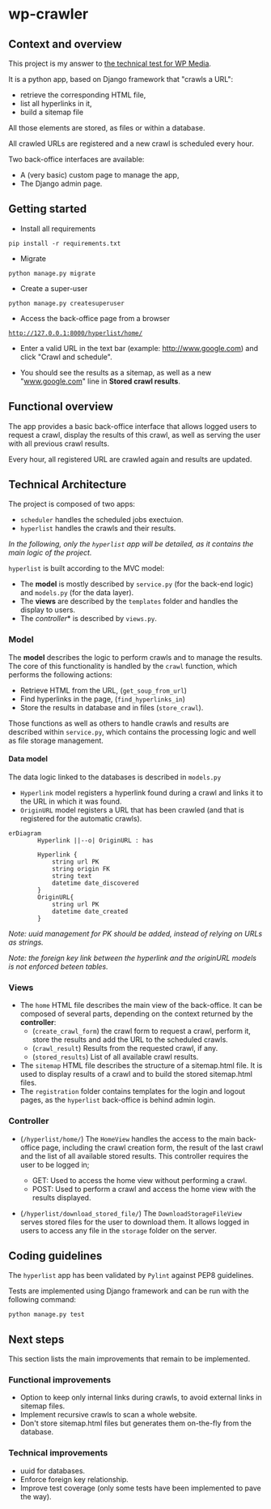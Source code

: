 # wp-crawler

## Context and overview

This project is my answer to [the technical test for WP Media](https://docs.google.com/document/d/1WMIKIARny9dcObg6VjBh1WE2TSAWDV6GeMq9PKXodWE/edit#heading=h.6j7s2nur8cpr).

It is a python app, based on Django framework that "crawls a URL": 
- retrieve  the corresponding HTML file,
- list all hyperlinks in it,
- build a sitemap file

All those elements are stored, as files or within a database.

All crawled URLs are registered and a new crawl is scheduled every hour.

Two back-office interfaces are available:
- A (very basic) custom page to manage the app, 
- The Django admin page.

## Getting started

- Install all requirements

<code>pip install -r requirements.txt</code>

- Migrate

<code>python manage.py migrate</code>

- Create a super-user

<code>python manage.py createsuperuser</code>

- Access the back-office page from a browser

<code>http://127.0.0.1:8000/hyperlist/home/</code>

- Enter a valid URL in the text bar (example: http://www.google.com) and click "Crawl and schedule".

- You should see the results as a sitemap, as well as a new "www.google.com" line in **Stored crawl results**.

## Functional overview

The app provides a basic back-office interface that allows logged users to request a crawl, display the results of this crawl, as well as serving the user with all previous crawl results.

Every hour, all registered URL are crawled again and results are updated.

## Technical Architecture

The project is composed of two apps:
- <code>scheduler</code> handles the scheduled jobs exectuion.
- <code>hyperlist</code>
 handles the crawls and their results.

<em>In the following, only the <code>hyperlist</code> app will be detailed, as it contains the main logic of the project.</em>

<code>hyperlist</code> is built according to the MVC model:
- The **model** is mostly described by <code>service.py</code> (for the back-end logic)
 and <code>models.py</code> (for the data layer).
- The **views** are described by the <code>templates</code> folder and handles the display to users.
- The *controller** is described by <code>views.py</code>.

### Model

The **model** describes the logic to perform crawls and to manage the results. The core of this functionality is handled by the <code>crawl</code> function, which performs the following actions:
- Retrieve HTML from the URL, (<code>get_soup_from_url</code>)
- Find hyperlinks in the page, (<code>find_hyperlinks_in</code>)
- Store the results in database and in files (<code>store_crawl</code>).

Those functions as well as others to handle crawls and results are described within <code>service.py</code>, which contains the processing logic and well as file storage management.

#### Data model

The data logic linked to the databases is described in <code>models.py</code>

- <code>Hyperlink</code> model registers a hyperlink found during a crawl and links it to the URL in which it was found.
- <code>OriginURL</code> model registers a URL that has been crawled (and that is registered for the automatic crawls).

```mermaid
erDiagram
		Hyperlink ||--o| OriginURL : has

		Hyperlink {
            string url PK
            string origin FK
            string text 
            datetime date_discovered
		}
		OriginURL{
			string url PK
			datetime date_created
		}
```
<em>Note: uuid management for PK should be added, instead of relying on URLs as strings.</em>

<em>Note: the foreign key link between the hyperlink and the originURL models is not enforced beteen tables.</em>

### Views

- The <code>home</code> HTML file describes the main view of the back-office. It can be composed of several parts, depending on the context returned by the **controller**:
    - (<code>create_crawl_form</code>) the crawl form to request a crawl, perform it, store the results and add the URL to the scheduled crawls.
    - (<code>crawl_result</code>) Results from the requested crawl, if any.
    - (<code>stored_results</code>) List of all available crawl results.
- The <code>sitemap</code> HTML file describes the structure of a sitemap.html file. It is used to display results of a crawl and to build the stored sitemap.html files.
- The <code>registration</code> folder contains templates for the login and logout pages, as the <code>hyperlist</code> back-office is behind admin login.

### Controller

- (<code>/hyperlist/home/</code>) The <code>HomeView</code> handles the access to the main back-office page, including the crawl creation form, the result of the last crawl and the list of all available stored results. This controller requires the user to be logged in;
    - GET: Used to access the home view without performing a crawl.
    - POST: Used to perform a crawl and access the home view with the results displayed.

- (<code>/hyperlist/download_stored_file/</code>) The <code>DownloadStorageFileView</code> serves stored files for the user to download them. It allows logged in users to access any file in the <code>storage</code> folder on the server.

## Coding guidelines

The <code>hyperlist</code> app has been validated by <code>Pylint</code> against PEP8 guidelines.

Tests are implemented using Django framework and can be run with the following command:

<code>python manage.py test</code>

## Next steps

This section lists the main improvements that remain to be implemented.

### Functional improvements
- Option to keep only internal links during crawls, to avoid external links in sitemap files.
- Implement recursive crawls to scan a whole website.
- Don't store sitemap.html files but generates them on-the-fly from the database.

### Technical improvements
- uuid for databases.
- Enforce foreign key relationship.
- Improve test coverage (only some tests have been implemented to pave the way).